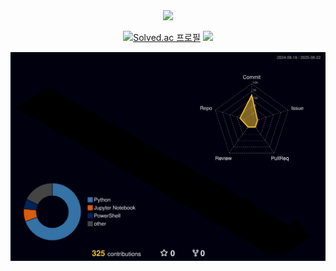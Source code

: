 <div align= "center">
    <img src="https://capsule-render.vercel.app/api?type=rounded&color=gradient&height=240&text=HyeonJun's%20GitHub&animation=&fontColor=ffffff&fontSize=70" />
    

[![Solved.ac
프로필](http://mazassumnida.wtf/api/v2/generate_badge?boj=hyeonjun99)](https://solved.ac/hyeonjun99) <img src="http://mazandi.herokuapp.com/api?handle=khjune&theme=dark"/>
    </div>
    ![](./profile-3d-contrib/profile-night-rainbow.svg)
